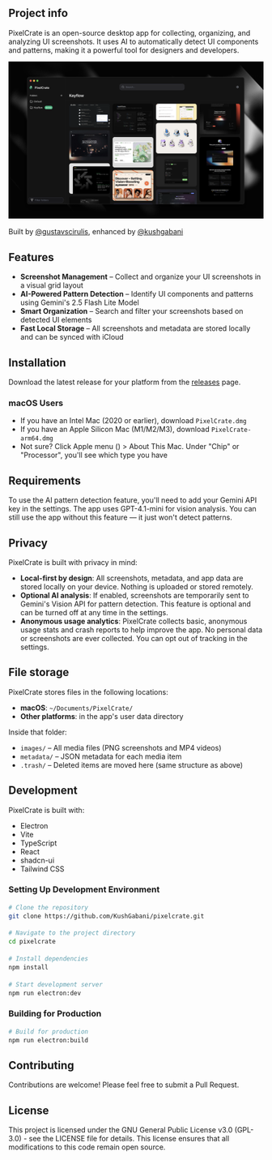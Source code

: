 ## Project info

PixelCrate is an open-source desktop app for collecting, organizing, and analyzing UI screenshots. It uses AI to automatically detect UI components and patterns, making it a powerful tool for designers and developers.

![PixelCrate Preview](assets/preview.png)

Built by [@gustavscirulis](https://github.com/gustavscirulis), enhanced by [@kushgabani](https://github.com/kushgabani)

## Features

- **Screenshot Management** – Collect and organize your UI screenshots in a visual grid layout
- **AI-Powered Pattern Detection** – Identify UI components and patterns using Gemini's 2.5 Flash Lite Model
- **Smart Organization** – Search and filter your screenshots based on detected UI elements
- **Fast Local Storage** – All screenshots and metadata are stored locally and can be synced with iCloud

## Installation

Download the latest release for your platform from the [releases](https://github.com/gustavscirulis/pixelcrate/releases) page.

### macOS Users
- If you have an Intel Mac (2020 or earlier), download `PixelCrate.dmg`
- If you have an Apple Silicon Mac (M1/M2/M3), download `PixelCrate-arm64.dmg`
- Not sure? Click Apple menu () > About This Mac. Under "Chip" or "Processor", you'll see which type you have

## Requirements

To use the AI pattern detection feature, you'll need to add your Gemini API key in the settings. The app uses GPT-4.1-mini for vision analysis. You can still use the app without this feature — it just won't detect patterns.

## Privacy

PixelCrate is built with privacy in mind:

- **Local-first by design**: All screenshots, metadata, and app data are stored locally on your device. Nothing is uploaded or stored remotely.
- **Optional AI analysis**: If enabled, screenshots are temporarily sent to Gemini's Vision API for pattern detection. This feature is optional and can be turned off at any time in the settings.
- **Anonymous usage analytics**: PixelCrate collects basic, anonymous usage stats and crash reports to help improve the app. No personal data or screenshots are ever collected. You can opt out of tracking in the settings.

## File storage

PixelCrate stores files in the following locations:

- **macOS**: `~/Documents/PixelCrate/`
- **Other platforms**: in the app's user data directory

Inside that folder:

- `images/` – All media files (PNG screenshots and MP4 videos)
- `metadata/` – JSON metadata for each media item
- `.trash/` – Deleted items are moved here (same structure as above)

## Development

PixelCrate is built with:

- Electron
- Vite
- TypeScript
- React
- shadcn-ui
- Tailwind CSS

### Setting Up Development Environment

```sh
# Clone the repository
git clone https://github.com/KushGabani/pixelcrate.git

# Navigate to the project directory
cd pixelcrate

# Install dependencies
npm install

# Start development server
npm run electron:dev
```

### Building for Production

```sh
# Build for production
npm run electron:build
```

## Contributing

Contributions are welcome! Please feel free to submit a Pull Request.

## License

This project is licensed under the GNU General Public License v3.0 (GPL-3.0) - see the LICENSE file for details. This license ensures that all modifications to this code remain open source.
